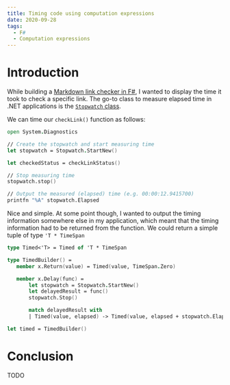 ```yaml
---
title: Timing code using computation expressions
date: 2020-09-28
tags:
  - F#
  - Computation expressions
---
```


# Introduction

While building a [Markdown link checker in F#](https://github.com/erikschierboom/markdownlinkchecker), I wanted to display the time it took to check a specific link. The go-to class to measure elapsed time in .NET applications is the [`Stopwatch` class](https://docs.microsoft.com/en-us/dotnet/api/system.diagnostics.stopwatch?view=netcore-3.1).

We can time our `checkLink()` function as follows:

```fsharp
open System.Diagnostics

// Create the stopwatch and start measuring time
let stopwatch = Stopwatch.StartNew()

let checkedStatus = checkLinkStatus()

// Stop measuring time
stopwatch.stop()

// Output the measured (elapsed) time (e.g. 00:00:12.9415700)
printfn "%A" stopwatch.Elapsed
```

Nice and simple. At some point though, I wanted to output the timing information somewhere else in my application, which meant that the timing information had to be returned from the function. We could return a simple tuple of type `'T * TimeSpan`

```fsharp
type Timed<'T> = Timed of 'T * TimeSpan

type TimedBuilder() =
   member x.Return(value) = Timed(value, TimeSpan.Zero)

   member x.Delay(func) =
       let stopwatch = Stopwatch.StartNew()
       let delayedResult = func()
       stopwatch.Stop()

       match delayedResult with
       | Timed(value, elapsed) -> Timed(value, elapsed + stopwatch.Elapsed)

let timed = TimedBuilder()
```

# Conclusion

TODO
